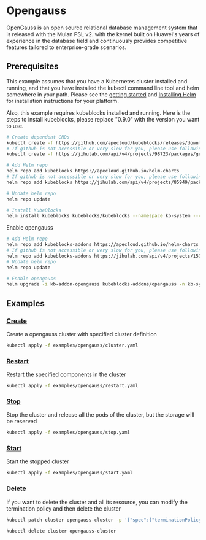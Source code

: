 # Opengauss

OpenGauss is an open source relational database management system that is released with the Mulan PSL v2. with the kernel built on Huawei's years of experience in the database field and continuously provides competitive features tailored to enterprise-grade scenarios.

## Prerequisites

This example assumes that you have a Kubernetes cluster installed and running, and that you have installed the kubectl command line tool and helm somewhere in your path. Please see the [getting started](https://kubernetes.io/docs/setup/)  and [Installing Helm](https://helm.sh/docs/intro/install/) for installation instructions for your platform.

Also, this example requires kubeblocks installed and running. Here is the steps to install kubeblocks, please replace "0.9.0" with the version you want to use.
```bash
# Create dependent CRDs
kubectl create -f https://github.com/apecloud/kubeblocks/releases/download/v0.9.0/kubeblocks_crds.yaml
# If github is not accessible or very slow for you, please use following command instead
kubectl create -f https://jihulab.com/api/v4/projects/98723/packages/generic/kubeblocks/v0.9.0/kubeblocks_crds.yaml

# Add Helm repo 
helm repo add kubeblocks https://apecloud.github.io/helm-charts
# If github is not accessible or very slow for you, please use following repo instead
helm repo add kubeblocks https://jihulab.com/api/v4/projects/85949/packages/helm/stable

# Update helm repo
helm repo update

# Install KubeBlocks
helm install kubeblocks kubeblocks/kubeblocks --namespace kb-system --create-namespace --version="0.9.0"
```
Enable opengauss
```bash
# Add Helm repo 
helm repo add kubeblocks-addons https://apecloud.github.io/helm-charts
# If github is not accessible or very slow for you, please use following repo instead
helm repo add kubeblocks-addons https://jihulab.com/api/v4/projects/150246/packages/helm/stable
# Update helm repo
helm repo update

# Enable opengauss 
helm upgrade -i kb-addon-opengauss kubeblocks-addons/opengauss -n kb-system --version 0.9.0 
``` 

## Examples

### [Create](./../../examples/opengauss/cluster.yaml) 
Create a opengauss cluster with specified cluster definition 
```bash
kubectl apply -f examples/opengauss/cluster.yaml
```

### [Restart](./../../examples/opengauss/restart.yaml)
Restart the specified components in the cluster
```bash
kubectl apply -f examples/opengauss/restart.yaml
```

### [Stop](./../../examples/opengauss/stop.yaml)
Stop the cluster and release all the pods of the cluster, but the storage will be reserved
```bash
kubectl apply -f examples/opengauss/stop.yaml
```

### [Start](./../../examples/opengauss/start.yaml)
Start the stopped cluster
```bash
kubectl apply -f examples/opengauss/start.yaml
```

### Delete
If you want to delete the cluster and all its resource, you can modify the termination policy and then delete the cluster
```bash
kubectl patch cluster opengauss-cluster -p '{"spec":{"terminationPolicy":"WipeOut"}}' --type="merge"

kubectl delete cluster opengauss-cluster
```
